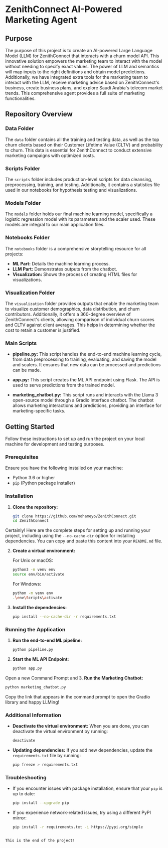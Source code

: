 # ZenithConnect AI-Powered Marketing Agent

## Purpose

The purpose of this project is to create an AI-powered Large Language Model (LLM) for ZenithConnect that interacts with a churn model API. This innovative solution empowers the marketing team to interact with the model without needing to specify exact values. The power of LLM and semantics will map inputs to the right definitions and obtain model predictions. Additionally, we have integrated extra tools for the marketing team to interact with the LLM, receive marketing advice based on ZenithConnect's business, create business plans, and explore Saudi Arabia's telecom market trends. This comprehensive agent provides a full suite of marketing functionalities.

## Repository Overview

### Data Folder

The `data` folder contains all the training and testing data, as well as the top churn clients based on their Customer Lifetime Value (CLTV) and probability to churn. This data is essential for ZenithConnect to conduct extensive marketing campaigns with optimized costs.

### Scripts Folder

The `scripts` folder includes production-level scripts for data cleansing, preprocessing, training, and testing. Additionally, it contains a statistics file used in our notebooks for hypothesis testing and visualizations.

### Models Folder

The `models` folder holds our final machine learning model, specifically a logistic regression model with its parameters and the scaler used. These models are integral to our main application files.

### Notebooks Folder

The `notebooks` folder is a comprehensive storytelling resource for all projects:
- **ML Part:** Details the machine learning process.
- **LLM Part:** Demonstrates outputs from the chatbot.
- **Visualization:** Shows the process of creating HTML files for visualizations.

### Visualization Folder

The `visualization` folder provides outputs that enable the marketing team to visualize customer demographics, data distribution, and churn contributors. Additionally, it offers a 360-degree overview of ZenithConnect's clients, allowing comparison of individual churn scores and CLTV against client averages. This helps in determining whether the cost to retain a customer is justified.

### Main Scripts

- **pipeline.py:** This script handles the end-to-end machine learning cycle, from data preprocessing to training, evaluating, and saving the model and scalers. It ensures that new data can be processed and predictions can be made.
  
- **app.py:** This script creates the ML API endpoint using Flask. The API is used to serve predictions from the trained model.

- **marketing_chatbot.py:** This script runs and interacts with the Llama 3 open-source model through a Gradio interface chatbot. The chatbot allows marketing interactions and predictions, providing an interface for marketing-specific tasks.

## Getting Started

Follow these instructions to set up and run the project on your local machine for development and testing purposes.

### Prerequisites

Ensure you have the following installed on your machine:
- Python 3.6 or higher
- `pip` (Python package installer)

### Installation

1. **Clone the repository:**

   ```sh
   git clone https://github.com/mohameyo/ZenithConnect.git
   cd ZenithConnect

Certainly! Here are the complete steps for setting up and running your project, including using the `--no-cache-dir` option for installing dependencies. You can copy and paste this content into your `README.md` file.

2. **Create a virtual environment:**

   For Unix or macOS:

   ```sh
   python3 -m venv env
   source env/bin/activate
   ```

   For Windows:

   ```sh
   python -m venv env
   .\env\Scripts\activate
   ```

3. **Install the dependencies:**

   ```sh
   pip install --no-cache-dir -r requirements.txt
   ```

### Running the Application

1. **Run the end-to-end ML pipeline:**

   ```sh
   python pipeline.py
   ```

2. **Start the ML API Endpoint:**

   ```sh
   python app.py
   ```
Open a new Command Prompt and
3. **Run the Marketing Chatbot:**

   ```sh
   python marketing_chatbot.py
   ```
   Copy the link that appears in the command prompt to open the Gradio library and happy LLMing!

### Additional Information

- **Deactivate the virtual environment:** When you are done, you can deactivate the virtual environment by running:

  ```sh
  deactivate
  ```

- **Updating dependencies:** If you add new dependencies, update the `requirements.txt` file by running:

  ```sh
  pip freeze > requirements.txt
  ```

### Troubleshooting

- If you encounter issues with package installation, ensure that your `pip` is up to date:

  ```sh
  pip install --upgrade pip
  ```

- If you experience network-related issues, try using a different PyPI mirror:

  ```sh
  pip install -r requirements.txt -i https://pypi.org/simple
  ```
```

This is the end of the project!

